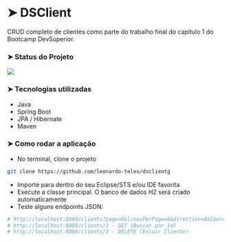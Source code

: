 # ➤ DSClient

CRUD completo de clientes como parte do trabalho final do capítulo 1 do Bootcamp DevSuperior.

### ➤ Status do Projeto

<img src="https://img.shields.io/badge/CRUD%20de%20Clientes-100%25-success"/>

### ➤ Tecnologias utilizadas
- Java
- Spring Boot
- JPA / Hibernate
- Maven


### ➤ Como rodar a aplicação

 - No terminal, clone o projeto

```bash
git clone https://github.com/leonardo-teles/dsclientg
````
- Importe para dentro do seu Eclipse/STS e/ou IDE favorita
- Execute a classe principal. O banco de dados H2 será criado automaticamente
-  Teste alguns endpoints JSON:

```bash
# http://localhost:8080/clients?page=0&linesPerPage=6&direction=ASC&orderBy=name - GET (Buscar Todas Paginado)
# http://localhost:8080/clients/1 - GET (Buscar por Id)
# http://localhost:8080/clients/1 - DELETE (Exluir Cliente)
```